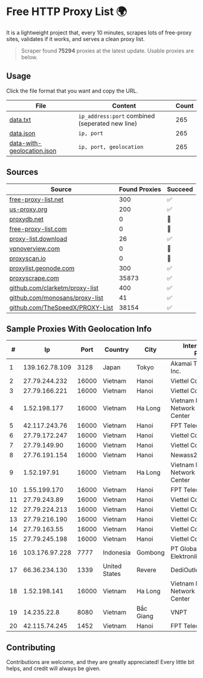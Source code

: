 
# Free HTTP Proxy List 🌍

It is a lightweight project that, every 10 minutes, scrapes lots of free-proxy sites, validates if it works, and serves a clean proxy list.


> Scraper found **75294** proxies at the latest update. Usable proxies are below.

## Usage

Click the file format that you want and copy the URL.


|File|Content|Count|
|----|-------|-----|
|[data.txt](https://raw.githubusercontent.com/themiralay/Proxy-List-World/master/data.txt)|`ip_address:port` combined (seperated new line)|265|
|[data.json](https://raw.githubusercontent.com/themiralay/Proxy-List-World/master/data.json)|`ip, port`|265|
|[data-with-geolocation.json](https://raw.githubusercontent.com/themiralay/Proxy-List-World/master/data-with-geolocation.json)|`ip, port, geolocation`|265|

## Sources

|Source|Found Proxies|Succeed|
|------|-------------|-------|
|[free-proxy-list.net](https://free-proxy-list.net)|300|✅|
|[us-proxy.org](https://www.us-proxy.org)|200|✅|
|[proxydb.net](http://proxydb.net)|0|🚫|
|[free-proxy-list.com](https://free-proxy-list.com/?page=&port=&type%5B%5D=http&type%5B%5D=https&up_time=0&search=Search)|0|🚫|
|[proxy-list.download](https://www.proxy-list.download/HTTP)|26|✅|
|[vpnoverview.com](https://vpnoverview.com/privacy/anonymous-browsing/free-proxy-servers)|0|🚫|
|[proxyscan.io](https://www.proxyscan.io)|0|🚫|
|[proxylist.geonode.com](https://proxylist.geonode.com/api/proxy-list?limit=300&page=1&sort_by=lastChecked&sort_type=desc&protocols=http,https)|300|✅|
|[proxyscrape.com](https://api.proxyscrape.com/v2/?request=displayproxies&protocol=http&timeout=10000&country=all&ssl=all&anonymity=all)|35873|✅|
|[github.com/clarketm/proxy-list](https://raw.githubusercontent.com/clarketm/proxy-list/master/proxy-list-raw.txt)|400|✅|
|[github.com/monosans/proxy-list](https://raw.githubusercontent.com/monosans/proxy-list/main/proxies/http.txt)|41|✅|
|[github.com/TheSpeedX/PROXY-List](https://raw.githubusercontent.com/TheSpeedX/PROXY-List/master/http.txt)|38154|✅|


## Sample Proxies With Geolocation Info

|#|Ip|Port|Country|City|Internet Service Provider|
|-|--|----|-------|----|-------------------------|
|1|139.162.78.109|3128|Japan|Tokyo|Akamai Technologies, Inc.|
|2|27.79.244.232|16000|Vietnam|Hanoi|Viettel Corporation|
|3|27.79.166.221|16000|Vietnam|Hanoi|Viettel Corporation|
|4|1.52.198.177|16000|Vietnam|Ha Long|Vietnam Internet Network Information Center|
|5|42.117.243.76|16000|Vietnam|Hanoi|FPT Telecom Company|
|6|27.79.172.247|16000|Vietnam|Hanoi|Viettel Corporation|
|7|27.79.149.90|16000|Vietnam|Hanoi|Viettel Corporation|
|8|27.76.191.154|16000|Vietnam|Hanoi|Newass2011xDSLHCMC|
|9|1.52.197.91|16000|Vietnam|Ha Long|Vietnam Internet Network Information Center|
|10|1.55.199.170|16000|Vietnam|Hanoi|FPT Telecom Company|
|11|27.79.243.89|16000|Vietnam|Hanoi|Viettel Corporation|
|12|27.79.224.213|16000|Vietnam|Hanoi|Viettel Corporation|
|13|27.79.216.190|16000|Vietnam|Hanoi|Viettel Corporation|
|14|27.79.163.55|16000|Vietnam|Hanoi|Viettel Corporation|
|15|27.79.245.198|16000|Vietnam|Hanoi|Viettel Corporation|
|16|103.176.97.228|7777|Indonesia|Gombong|PT Global Sarana Elektronika|
|17|66.36.234.130|1339|United States|Revere|DediOutlet, LLC|
|18|1.52.198.141|16000|Vietnam|Ha Long|Vietnam Internet Network Information Center|
|19|14.235.22.8|8080|Vietnam|Bắc Giang|VNPT|
|20|42.115.74.245|1452|Vietnam|Hanoi|FPT Telecom Company|



## Contributing

Contributions are welcome, and they are greatly appreciated! Every
little bit helps, and credit will always be given.

